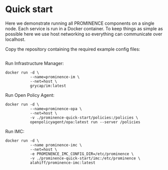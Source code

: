 # Quick start
Here we demonstrate running all PROMINENCE components on a single node. Each service is run in a Docker container. To keep things as simple as possible here we use host networking so everything can communicate over localhost.

Copy the repository containing the required example config files:
```
```
Run Infrastructure Manager:
```
docker run -d \
           --name=prominence-im \
           --net=host \
           grycap/im:latest
```
Run Open Policy Agent:
```
docker run -d \
           --name=prominence-opa \
           --net=host \
           -v ./prominence-quick-start/policies:/policies \
           openpolicyagent/opa:latest run --server /policies
```

Run IMC:
```
docker run -d \
           --name prominence-imc \
           --net=host \
           -e PROMINENCE_IMC_CONFIG_DIR=/etc/prominence \
           -v ./prominence-quick-start/imc:/etc/prominence \
           alahiff/prominence-imc:latest
```           
